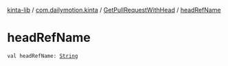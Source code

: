 [kinta-lib](../../index.md) / [com.dailymotion.kinta](../index.md) / [GetPullRequestWithHead](index.md) / [headRefName](./head-ref-name.md)

# headRefName

`val headRefName: `[`String`](https://kotlinlang.org/api/latest/jvm/stdlib/kotlin/-string/index.html)